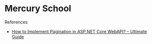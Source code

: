 # Mercury School

References

- [How to Implement Pagination in ASP.NET Core WebAPI? – Ultimate Guide](https://codewithmukesh.com/blog/pagination-in-aspnet-core-webapi/)
